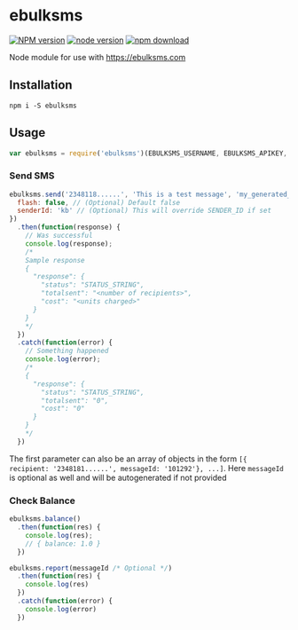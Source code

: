 # ebulksms

[![NPM version][npm-image]][npm-url]
[![node version][node-image]][node-url]
[![npm download][download-image]][download-url]

[npm-image]: http://img.shields.io/npm/v/ebulksms.svg?style=flat-square
[npm-url]: http://npmjs.org/package/ebulksms
[node-image]: https://img.shields.io/badge/node.js-%3E=_0.10-green.svg?style=flat-square
[node-url]: http://nodejs.org/download/
[download-image]: https://img.shields.io/npm/dm/ebulksms.svg?style=flat-square
[download-url]: https://npmjs.org/package/ebulksms
Node module for use with https://ebulksms.com

## Installation
```shell
npm i -S ebulksms
```
## Usage
```javascript
var ebulksms = require('ebulksms')(EBULKSMS_USERNAME, EBULKSMS_APIKEY, { senderId: SENDER_ID /* Optional. Default 'EbulkSMS' */ } );
```
### Send SMS
```javascript
ebulksms.send('2348118......', 'This is a test message', 'my_generated_unique_id', {
  flash: false, // (Optional) Default false
  senderId: 'kb' // (Optional) This will override SENDER_ID if set
})
  .then(function(response) {
    // Was successful
    console.log(response);
    /*
    Sample response
    {
      "response": {
        "status": "STATUS_STRING",
        "totalsent": "<number of recipients>",
        "cost": "<units charged>"
      }
    }
    */
  })
  .catch(function(error) {
    // Something happened
    console.log(error);
    /*
    {
      "response": {
        "status": "STATUS_STRING",
        "totalsent": "0",
        "cost": "0"
      }
    }
    */
  })
```
The first parameter can also be an array of objects in the form `[{ recipient: '2348181......', messageId: '101292'}, ...]`. Here `messageId` is optional as well and will be autogenerated if not provided

### Check Balance
```javascript
ebulksms.balance()
  .then(function(res) {
    console.log(res);
    // { balance: 1.0 }
  })

ebulksms.report(messageId /* Optional */)
  .then(function(res) {
    console.log(res)
  })
  .catch(function(error) {
    console.log(error)
  })

```
